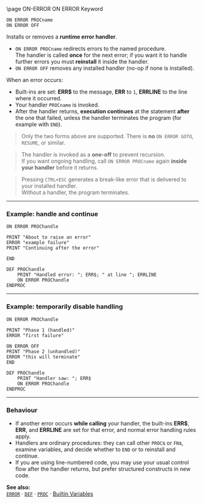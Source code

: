 \page ON-ERROR ON ERROR Keyword
```basic
ON ERROR PROCname
ON ERROR OFF
```

Installs or removes a **runtime error handler**.

- `ON ERROR PROCname` redirects errors to the named procedure.  
  The handler is called **once** for the next error; if you want it to handle further errors you must **reinstall** it inside the handler.
- `ON ERROR OFF` removes any installed handler (no-op if none is installed).

When an error occurs:
- Built-ins are set: **ERR$** to the message, **ERR** to `1`, **ERRLINE** to the line where it occurred.
- Your handler `PROCname` is invoked.  
- After the handler returns, **execution continues** at the statement **after** the one that failed, unless the handler terminates the program (for example with `END`).


> Only the two forms above are supported. There is **no** `ON ERROR GOTO`, `RESUME`, or similar.


> The handler is invoked as a **one-off** to prevent recursion.  
> If you want ongoing handling, call `ON ERROR PROCname` again **inside your handler** before it returns.


> Pressing `CTRL+ESC` generates a break-like error that is delivered to your installed handler.  
> Without a handler, the program terminates.

---

### Example: handle and continue
```basic
ON ERROR PROChandle

PRINT "About to raise an error"
ERROR "example failure"
PRINT "Continuing after the error"

END

DEF PROChandle
    PRINT "Handled error: "; ERR$; " at line "; ERRLINE
    ON ERROR PROChandle
ENDPROC
```

---

### Example: temporarily disable handling
```basic
ON ERROR PROChandle

PRINT "Phase 1 (handled)"
ERROR "first failure"

ON ERROR OFF
PRINT "Phase 2 (unhandled)"
ERROR "this will terminate"
END

DEF PROChandle
    PRINT "Handler saw: "; ERR$
    ON ERROR PROChandle
ENDPROC
```

---

### Behaviour
- If another error occurs **while calling** your handler, the built-ins **ERR$**, **ERR**, and **ERRLINE** are set for that error, and normal error handling rules apply.
- Handlers are ordinary procedures: they can call other `PROC`s or `FN`s, examine variables, and decide whether to `END` or to reinstall and continue.
- If you are using line-numbered code, you may use your usual control flow after the handler returns, but prefer structured constructs in new code.

**See also:**  
[`ERROR`](https://github.com/brainboxdotcc/retro-rocket/wiki/ERROR) ·
[`DEF`](https://github.com/brainboxdotcc/retro-rocket/wiki/DEF) ·
[`PROC`](https://github.com/brainboxdotcc/retro-rocket/wiki/PROC) ·
[Builtin Variables](https://github.com/brainboxdotcc/retro-rocket/wiki/Builtin-Variables)
